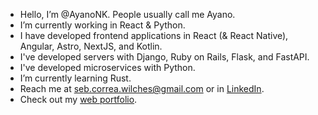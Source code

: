 - Hello, I’m @AyanoNK. People usually call me Ayano.
- I’m currently working in React & Python.
- I have developed frontend applications in React (& React Native), Angular, Astro, NextJS, and Kotlin.
- I've developed servers with Django, Ruby on Rails, Flask, and FastAPI.
- I've developed microservices with Python.
- I’m currently learning Rust.
- Reach me at seb.correa.wilches@gmail.com or in [LinkedIn](https://www.linkedin.com/in/ayanonk/).
- Check out my [web portfolio](https://www.ayano.software/).


<!---
AyanoNK/AyanoNK is a ✨ special ✨ repository because its `README.md` (this file) appears on your GitHub profile.
You can click the Preview link to take a look at your changes.
--->
